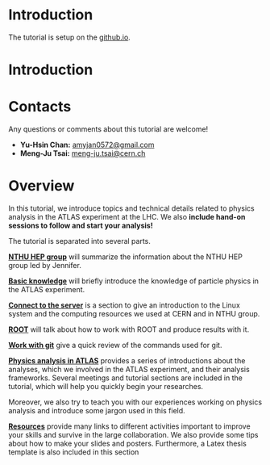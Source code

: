 # Introduction
The tutorial is setup on the [github.io](https://mengjutsai.github.io/tutorial/public/).

# Introduction

# **Contacts**

Any questions or comments about this tutorial are welcome!

- **Yu-Hsin Chan:** amyjan0572@gmail.com
- **Meng-Ju Tsai:** meng-ju.tsai@cern.ch

# **Overview**

In this tutorial, we introduce topics and technical details related to physics analysis in the ATLAS experiment at the LHC. We also **include hand-on sessions to follow and start your analysis!**

The tutorial is separated into several parts.

[**NTHU HEP group**](nthu-group.md) will summarize the information about the NTHU HEP group led by Jennifer.

[**Basic knowledge**](https://nthu-hep-experiment.gitbook.io/nthu-hep-tutorial/-LWH17fUv1TaL4V-ZjqZ/basic_knowledge) will briefly introduce the knowledge of particle physics in the ATLAS experiment.

[**Connect to the server**](https://nthu-hep-experiment.gitbook.io/nthu-hep-tutorial/-LWH17fUv1TaL4V-ZjqZ/connect_to_the_server) is a section to give an introduction to the Linux system and the computing resources we used at CERN and in NTHU group.

[**ROOT**](https://nthu-hep-experiment.gitbook.io/nthu-hep-tutorial/-LWH17fUv1TaL4V-ZjqZ/root) will talk about how to work with ROOT and produce results with it.

[**Work with git**](https://nthu-hep-experiment.gitbook.io/nthu-hep-tutorial/-LWH17fUv1TaL4V-ZjqZ/git) give a quick review of the commands used for git.

[**Physics analysis in ATLAS**](https://nthu-hep-experiment.gitbook.io/nthu-hep-tutorial/-LWH17fUv1TaL4V-ZjqZ/physics_analysis) provides a series of introductions about the analyses, which we involved in the ATLAS experiment, and their analysis frameworks. Several meetings and tutorial sections are included in the tutorial, which will help you quickly begin your researches.

Moreover, we also try to teach you with our experiences working on  physics analysis and introduce some jargon used in this field.

[**Resources**](https://nthu-hep-experiment.gitbook.io/nthu-hep-tutorial/-LWH17fUv1TaL4V-ZjqZ/resource) provide many links to different activities important to improve your skills and survive in the large collaboration. We also provide some tips about how to make your slides and posters. Furthermore, a Latex thesis template is also included in this section
